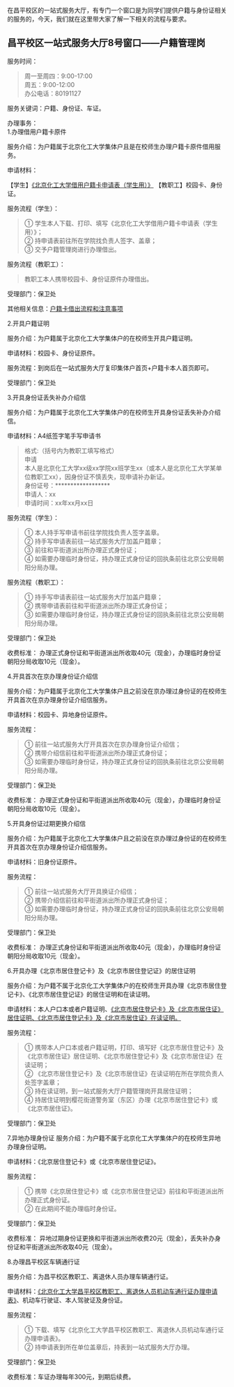 
在昌平校区的一站式服务大厅，有专门一个窗口是为同学们提供户籍与身份证相关的服务的，今天，我们就在这里带大家了解一下相关的流程与要求。

## 昌平校区一站式服务大厅8号窗口——户籍管理岗

服务时间：

>周一至周四：9:00-17:00  
周五：9:00-12:00  
办公电话：80191127

服务关键词：户籍、身份证、车证。

办理事务：  
1.办理借用户籍卡原件

服务介绍：为户籍属于北京化工大学集体户且是在校师生办理户籍卡原件借用服务。

申请材料：

【学生】[《北京化工大学借用户籍卡申请表（学生用）》](https://security.buct.edu.cn/_upload/article/files/8d/a8/0004422941bd8b124e71e92343a6/57e8b2e6-0d78-4379-8214-35b5b809c362.doc)
【教职工】校园卡、身份证。

服务流程（学生）：

>① 学生本人下载、打印、填写《北京化工大学借用户籍卡申请表（学生用）》；  
    ② 持申请表前往所在学院找负责人签字、盖章；  
    ③ 交予户籍管理岗进行办理借出。

服务流程（教职工）：

>教职工本人携带校园卡、身份证原件办理借出。

受理部门：保卫处

其他相关信息：[户籍卡借出流程和注意事项](https://security.buct.edu.cn/2016/1101/c836a7601/page.htm)

2.开具户籍证明 

服务介绍：为户籍属于北京化工大学集体户的在校师生开具户籍证明。

申请材料：校园卡、身份证原件。

服务流程：到岗后在一站式服务大厅复印集体户首页+户籍卡本人首页即可。

受理部门：保卫处

3.开具身份证丢失补办介绍信

服务介绍：为户籍属于北京化工大学集体户的在校师生开具身份证丢失补办介绍信。

申请材料：A4纸签字笔手写申请书

>格式:（括号内为教职工填写格式）  
    申请  
        本人是北京化工大学xx级xx学院xx班学生xx（或本人是北京化工大学某单位教职工xx），因身份证不慎丢失，现申请补办新证。  
        身份证号：******************  
       申请人：xx  
        申请时间：xx年xx月xx日

服务流程（学生）：

>① 本人持手写申请书前往学院找负责人签字盖章。  
    ② 持手写申请表前往一站式服务大厅加盖户籍章；  
    ③ 前往和平街道派出所办理正式身份证；  
    ④ 如需要办理临时身份证，持办理正式身份证的回执条前往北京公安局朝阳分局办理。

服务流程（教职工）：

>① 持手写申请表前往一站式服务大厅加盖户籍章；  
    ② 携带申请表前往和平街道派出所办理正式身份证；  
    ③ 如需要办理临时身份证，持办理正式身份证的回执条前往北京公安局朝阳分局办理。

受理部门：保卫处

收费标准：
办理正式身份证和平街道派出所收取40元（现金），办理临时身份证朝阳分局收取10元（现金）。

4.开具首次在京办理身份证介绍信 

服务介绍：为户籍属于北京化工大学集体户且之前没在京办理过身份证的在校师生开具首次在京办理身份证介绍信服务。

申请材料：校园卡、异地身份证原件。

服务流程：

>① 前往一站式服务大厅开具首次在京办理身份证介绍信；  
    ② 携带介绍信前往和平街道派出所办理正式身份证；  
    ③ 如需要办理临时身份证，持办理正式身份证的回执条前往北京公安局朝阳分局办理。

受理部门：保卫处

收费标准：
办理正式身份证和平街道派出所收取40元（现金），办理临时身份证朝阳分局收取10元（现金）。

5.开具身份证过期更换介绍信

服务介绍：为户籍属于北京化工大学集体户且之前没在京办理过身份证的在校师生开具首次在京办理身份证介绍信服务。

申请材料：旧身份证原件。

服务流程：

>① 前往一站式服务大厅开具换证介绍信；  
    ② 携带介绍信前往和平街道派出所办理正式身份证；  
    ③ 如需要办理临时身份证，持办理正式身份证的回执条前往北京公安局朝阳分局办理。

受理部门：保卫处

收费标准：
办理正式身份证和平街道派出所收取40元（现金），办理临时身份证朝阳分局收取10元（现金）。

6.开具办理《北京市居住登记卡》及《北京市居住登记证》的居住证明

服务介绍：为户籍不属于北京化工大学集体户的在校师生开具办理《北京市居住登记卡》、《北京市居住登记证》的居住证明和在读证明。

申请材料：本人户口本或者户籍证明、[《北京市居住登记卡》及《北京市居住证》居住证明、《北京市居住登记卡》及《北京市居住证》在读证明。](https://security.buct.edu.cn/_upload/article/files/2f/4a/b72a1d41484aa2bac997aebdd5e4/25bb2b99-26a3-4e25-93af-7b6a37d73c91.docx)

服务流程：

>① 携带本人户口本或者户籍证明，打印、填写好《北京市居住登记卡》及《北京市居住证》居住证明、《北京市居住登记卡》及《北京市居住证》在读证明；  
    ② 《北京市居住登记卡》及《北京市居住证》在读证明在所在学院负责人处签字盖章；  
    ③ 持在读证明，到一站式服务大厅户籍管理岗开具居住证明；  
    ④ 持居住证明到樱花街道警务室（东区）办理《北京市居住登记卡》或《北京市居住证》。

受理部门：保卫处 

7.异地办理身份证
服务介绍：为户籍不属于北京化工大学集体户的在校师生异地办理身份证明。

申请材料：《北京居住登记卡》或《北京市居住登记证》。

服务流程：

>① 携带《北京居住登记卡》或《北京市居住登记证》前往和平街道派出所办理正式身份证。  
    ② 在此期间不能办理临时身份证。

受理部门：保卫处

收费标准：
异地过期身份证更换和平街道派出所收费20元（现金），丢失补办身份证和平街道派出所收取40元（现金）。

8.办理昌平校区车辆通行证

服务介绍：为昌平校区教职工、离退休人员办理车辆通行证。

申请材料：[《北京化工大学昌平校区教职工、离退休人员机动车通行证办理申请表》](https://security.buct.edu.cn/_upload/article/files/72/e0/9d23aaa3417091ff5ab0f1355a6d/be62863c-a02a-46e8-83e7-d99e7e7c1430.docx)、机动车行驶证、本人驾驶证及身份证。

服务流程：

>① 下载、填写《北京化工大学昌平校区教职工、离退休人员机动车通行证办理申请表》。  
    ② 持申请表到所在单位盖章后，持表到一站式服务大厅办理。

受理部门：保卫处

收费标准：车证办理每年300元，到期后续费。
